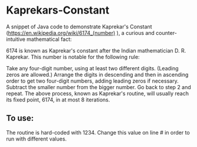 # Kaprekars-Constant

A snippet of Java code to demonstrate Kaprekar's Constant (https://en.wikipedia.org/wiki/6174_(number) ), a curious and counter-intuitive mathematical fact:

6174 is known as Kaprekar's constant after the Indian mathematician D. R. Kaprekar. This number is notable for the following rule:

Take any four-digit number, using at least two different digits. (Leading zeros are allowed.)
Arrange the digits in descending and then in ascending order to get two four-digit numbers, adding leading zeros if necessary.
Subtract the smaller number from the bigger number.
Go back to step 2 and repeat.
The above process, known as Kaprekar's routine, will usually reach its fixed point, 6174, in at most 8 iterations.

## To use:
The routine is hard-coded with 1234. Change this value on line # in order to run with different values.

